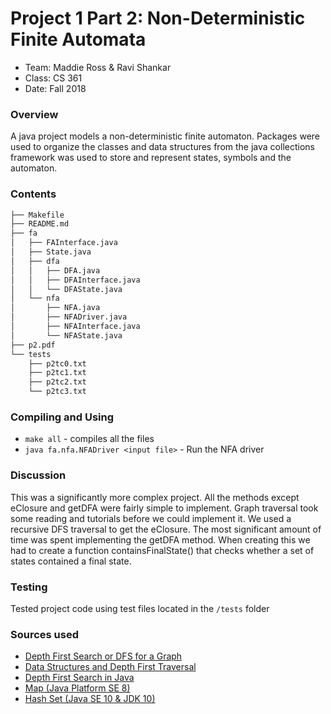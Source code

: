 # Project 1 Part 2: Non-Deterministic Finite Automata

* Team: Maddie Ross & Ravi Shankar
* Class: CS 361 
* Date: Fall 2018

### Overview
A java project models a non-deterministic finite automaton. Packages were used to organize the classes and data structures from the java collections framework was used to store and represent states, symbols and the automaton. 

### Contents
```bash
├── Makefile
├── README.md
├── fa
│   ├── FAInterface.java
│   ├── State.java
│   ├── dfa
│   │   ├── DFA.java
│   │   ├── DFAInterface.java
│   │   └── DFAState.java
│   └── nfa
│       ├── NFA.java
│       ├── NFADriver.java
│       ├── NFAInterface.java
│       └── NFAState.java
├── p2.pdf
└── tests
    ├── p2tc0.txt
    ├── p2tc1.txt
    ├── p2tc2.txt
    └── p2tc3.txt
```

### Compiling and Using
- `make all` - compiles all the files
- `java fa.nfa.NFADriver <input file>` - Run the NFA driver


### Discussion
This was a significantly more complex project. All the methods except eClosure and getDFA were fairly simple to implement. Graph traversal took some reading and tutorials before we could implement it. We used a recursive DFS traversal to get the eClosure. The most significant amount of time was spent implementing the getDFA method. When creating this we had to create a function containsFinalState() that checks whether a set of states contained a final state.


### Testing
Tested project code using test files located in the `/tests` folder


### Sources used
- [Depth First Search or DFS for a Graph](https://www.geeksforgeeks.org/depth-first-search-or-dfs-for-a-graph/)
- [Data Structures and Depth First Traversal](https://www.tutorialspoint.com/data_structures_algorithms/depth_first_traversal.htm)
- [Depth First Search in Java](https://java2blog.com/depth-first-search-in-java/)
- [Map (Java Platform SE 8)](https://docs.oracle.com/javase/8/docs/api/java/util/Map.html)
- [Hash Set (Java SE 10 & JDK 10)](https://docs.oracle.com/javase/10/docs/api/java/util/HashSet.html)